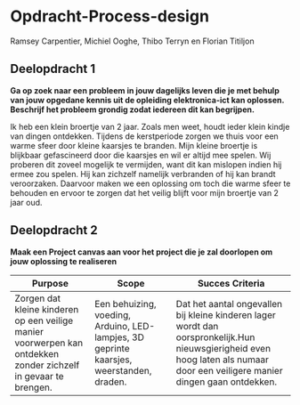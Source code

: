 # Opdracht-Process-design
Ramsey Carpentier, Michiel Ooghe, Thibo Terryn en  Florian Titiljon

## Deelopdracht 1
**Ga op zoek naar een probleem in jouw dagelijks leven die je met behulp van jouw opgedane kennis uit de opleiding elektronica-ict kan oplossen. Beschrijf het probleem grondig zodat iedereen dit kan begrijpen.**

Ik heb een klein broertje van 2 jaar. Zoals men weet, houdt ieder klein kindje van dingen ontdekken. 
Tijdens de kerstperiode zorgen we thuis voor een warme sfeer door kleine kaarsjes te branden. 
Mijn kleine broertje is blijkbaar gefascineerd door die kaarsjes en wil er altijd mee spelen. 
Wij proberen dit zoveel mogelijk te vermijden, want dit kan mislopen indien hij ermee zou spelen.
Hij kan zichzelf namelijk verbranden of hij kan brandt veroorzaken.
Daarvoor maken we een oplossing om toch die warme sfeer te behouden en ervoor te zorgen dat het veilig blijft voor mijn broertje van 2 jaar oud.

## Deelopdracht 2
**Maak een Project canvas aan voor het project die je zal doorlopen om jouw oplossing te realiseren**

| Purpose                                                                                                        | Scope                                                                                   | Succes Criteria                                               |
|----------------------------------------------------------------------------------------------------------------|-----------------------------------------------------------------------------------------|---------------------------------------------------------------|
| Zorgen dat kleine kinderen op een veilige manier voorwerpen kan ontdekken zonder zichzelf in gevaar te brengen.| Een behuizing, voeding, Arduino, LED-lampjes, 3D geprinte kaarsjes, weerstanden, draden.| Dat het aantal ongevallen bij kleine kinderen lager wordt dan oorspronkelijk.Hun nieuwsgierigheid even hoog laten als numaar door een veiligere manier dingen gaan ontdekken.|         
